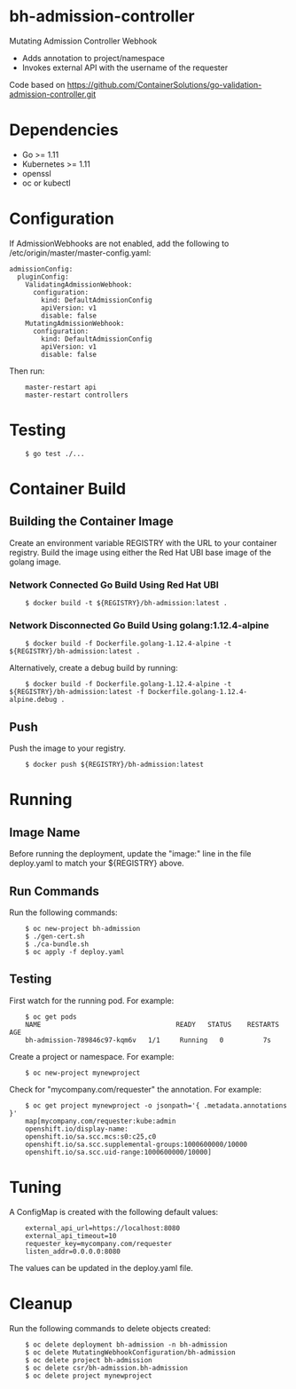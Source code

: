 # bh-admission-controller

Mutating Admission Controller Webhook

* Adds annotation to project/namespace
* Invokes external API with the username of the requester

Code based on https://github.com/ContainerSolutions/go-validation-admission-controller.git

# Dependencies

* Go >= 1.11
* Kubernetes >= 1.11
* openssl
* oc or kubectl

# Configuration

If AdmissionWebhooks are not enabled, add the following to /etc/origin/master/master-config.yaml:
```
admissionConfig:
  pluginConfig:
    ValidatingAdmissionWebhook: 
      configuration:
        kind: DefaultAdmissionConfig
        apiVersion: v1
        disable: false 
    MutatingAdmissionWebhook: 
      configuration:
        kind: DefaultAdmissionConfig
        apiVersion: v1
        disable: false 
```
Then run:
```
    master-restart api
    master-restart controllers
```

# Testing

```
    $ go test ./...
```

# Container Build

## Building the Container Image

Create an environment variable REGISTRY with the URL to your container registry.
Build the image using either the Red Hat UBI base image of the golang image.

### Network Connected Go Build Using Red Hat UBI
```
    $ docker build -t ${REGISTRY}/bh-admission:latest .
```
### Network Disconnected Go Build Using golang:1.12.4-alpine
```
    $ docker build -f Dockerfile.golang-1.12.4-alpine -t ${REGISTRY}/bh-admission:latest .
```
Alternatively, create a debug build by running:
```
    $ docker build -f Dockerfile.golang-1.12.4-alpine -t ${REGISTRY}/bh-admission:latest -f Dockerfile.golang-1.12.4-alpine.debug .
```
## Push
Push the image to your registry.
```
    $ docker push ${REGISTRY}/bh-admission:latest
```
# Running

## Image Name
Before running the deployment, update the "image:" line in the file deploy.yaml to match your ${REGISTRY} above.

## Run Commands
Run the following commands:
```
    $ oc new-project bh-admission
    $ ./gen-cert.sh
    $ ./ca-bundle.sh
    $ oc apply -f deploy.yaml
```

## Testing
First watch for the running pod. For example:
```
    $ oc get pods
    NAME                                  READY   STATUS    RESTARTS   AGE
    bh-admission-789846c97-kqm6v   1/1     Running   0          7s
```

Create a project or namespace. For example:
```
    $ oc new-project mynewproject
```

Check for "mycompany.com/requester" the annotation. For example:
```
    $ oc get project mynewproject -o jsonpath='{ .metadata.annotations }' 
    map[mycompany.com/requester:kube:admin
    openshift.io/display-name: 
    openshift.io/sa.scc.mcs:s0:c25,c0
    openshift.io/sa.scc.supplemental-groups:1000600000/10000
    openshift.io/sa.scc.uid-range:1000600000/10000]
```

# Tuning
A ConfigMap is created with the following default values:
```
    external_api_url=https://localhost:8080
    external_api_timeout=10
    requester_key=mycompany.com/requester
    listen_addr=0.0.0.0:8080
```
The values can be updated in the deploy.yaml file.

# Cleanup
Run the following commands to delete objects created:
```
    $ oc delete deployment bh-admission -n bh-admission
    $ oc delete MutatingWebhookConfiguration/bh-admission
    $ oc delete project bh-admission
    $ oc delete csr/bh-admission.bh-admission
    $ oc delete project mynewproject
```